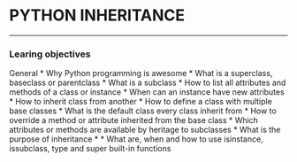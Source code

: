 <h1> PYTHON INHERITANCE </h1>
<hr>
<h3>Learing objectives</h3>
General
* Why Python programming is awesome
* What is a superclass, baseclass or parentclass
* What is a subclass
* How to list all attributes and methods of a class or instance
* When can an instance have new attributes
* How to inherit class from another
* How to define a class with multiple base classes
* What is the default class every class inherit from
* How to override a method or attribute inherited from the base class
* Which attributes or methods are available by heritage to subclasses
* What is the purpose of inheritance
* 
* What are, when and how to use isinstance, issubclass, type and super built-in functions
